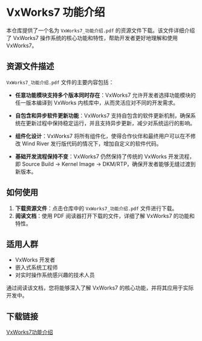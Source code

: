 # VxWorks7 功能介绍

本仓库提供了一个名为 `VxWorks7_功能介绍.pdf` 的资源文件下载。该文件详细介绍了 VxWorks7 操作系统的核心功能和特性，帮助开发者更好地理解和使用 VxWorks7。

## 资源文件描述

`VxWorks7_功能介绍.pdf` 文件的主要内容包括：

- **任意功能模块支持多个版本同时存在**：VxWorks7 允许开发者选择功能模块的任一版本编译到 VxWorks 内核库中，从而灵活应对不同的开发需求。
  
- **自包含和异步软件更新功能**：VxWorks7 支持自包含的软件更新机制，确保系统在更新过程中保持稳定运行，并且支持异步更新，减少对系统运行的影响。

- **组件化设计**：VxWorks7 将所有组件化，使得合作伙伴和最终用户可以在不修改 Wind River 发行版代码的情况下，增加自定义的软件代码。

- **基础开发流程保持不变**：VxWorks7 仍然保持了传统的 VxWorks 开发流程，即 Source Build → Kernel Image → DKM/RTP，确保开发者能够无缝过渡到新版本。

## 如何使用

1. **下载资源文件**：点击仓库中的 `VxWorks7_功能介绍.pdf` 文件进行下载。
2. **阅读文档**：使用 PDF 阅读器打开下载的文件，详细了解 VxWorks7 的功能和特性。

## 适用人群

- VxWorks 开发者
- 嵌入式系统工程师
- 对实时操作系统感兴趣的技术人员

通过阅读该文档，您将能够深入了解 VxWorks7 的核心功能，并将其应用于实际开发中。

## 下载链接

[VxWorks7功能介绍](https://pan.quark.cn/s/6524f115794f)